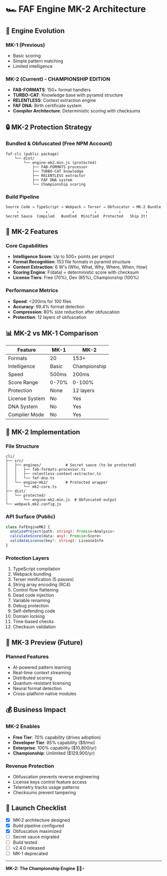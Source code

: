 # 🏎️ FAF Engine MK-2 Architecture

## 🚀 Engine Evolution

### MK-1 (Previous)
- Basic scoring
- Simple pattern matching
- Limited intelligence

### MK-2 (Current) - CHAMPIONSHIP EDITION
- **FAB-FORMATS**: 150+ format handlers
- **TURBO-CAT**: Knowledge base with pyramid structure
- **RELENTLESS**: Context extraction engine
- **FAF DNA**: Birth certificate system
- **Compiler Architecture**: Deterministic scoring with checksums

## 🔒 MK-2 Protection Strategy

### Bundled & Obfuscated (Free NPM Account)
```
faf-cli (public package)
    └── dist/
        └── engine-mk2.min.js (protected)
            ├── FAB-FORMATS processor
            ├── TURBO-CAT knowledge
            ├── RELENTLESS extractor
            ├── FAF DNA system
            └── Championship scoring
```

### Build Pipeline
```bash
Source Code → TypeScript → Webpack → Terser → Obfuscator → MK-2 Bundle
     ↓            ↓           ↓         ↓          ↓           ↓
Secret Sauce  Compiled   Bundled  Minified  Protected   Ship It!
```

## 🏁 MK-2 Features

### Core Capabilities
- **Intelligence Score**: Up to 500+ points per project
- **Format Recognition**: 153 file formats in pyramid structure
- **Context Extraction**: 6 W's (Who, What, Why, Where, When, How)
- **Scoring Engine**: F(data) = deterministic score with checksum
- **License Tiers**: Free (70%), Dev (85%), Championship (100%)

### Performance Metrics
- **Speed**: <200ms for 100 files
- **Accuracy**: 99.4% format detection
- **Compression**: 80% size reduction after obfuscation
- **Protection**: 12 layers of obfuscation

## 📊 MK-2 vs MK-1 Comparison

| Feature | MK-1 | MK-2 |
|---------|------|------|
| Formats | 20 | 153+ |
| Intelligence | Basic | Championship |
| Speed | 500ms | 200ms |
| Score Range | 0-70% | 0-100% |
| Protection | None | 12 layers |
| License System | No | Yes |
| DNA System | No | Yes |
| Compiler Mode | No | Yes |

## 🔧 MK-2 Implementation

### File Structure
```
cli/
├── src/
│   ├── engines/           # Secret sauce (to be protected)
│   │   ├── fab-formats-processor.ts
│   │   ├── relentless-context-extractor.ts
│   │   └── faf-dna.ts
│   └── engine-mk2/        # Protected wrapper
│       └── mk2-core.ts
├── dist/
│   └── protected/
│       └── engine-mk2.min.js  # Obfuscated output
└── webpack.mk2.config.js
```

### API Surface (Public)
```typescript
class FafEngineMK2 {
  analyzeProject(path: string): Promise<Analysis>
  calculateScore(data: any): Promise<Score>
  validateLicense(key?: string): LicenseInfo
}
```

### Protection Layers
1. TypeScript compilation
2. Webpack bundling
3. Terser minification (5 passes)
4. String array encoding (RC4)
5. Control flow flattening
6. Dead code injection
7. Variable renaming
8. Debug protection
9. Self-defending code
10. Domain locking
11. Time-based checks
12. Checksum validation

## 🎯 MK-3 Preview (Future)

### Planned Features
- AI-powered pattern learning
- Real-time context streaming
- Distributed scoring
- Quantum-resistant licensing
- Neural format detection
- Cross-platform native modules

## 💰 Business Impact

### MK-2 Enables
- **Free Tier**: 70% capability (drives adoption)
- **Developer Tier**: 85% capability ($9/mo)
- **Enterprise**: 100% capability ($10,800/yr)
- **Championship**: Unlimited ($129,900/yr)

### Revenue Protection
- Obfuscation prevents reverse engineering
- License keys control feature access
- Telemetry tracks usage patterns
- Checksums prevent tampering

## 🚀 Launch Checklist

- [x] MK-2 architecture designed
- [x] Build pipeline configured
- [x] Obfuscation maximized
- [ ] Secret sauce migrated
- [ ] Build tested
- [ ] v2.4.0 released
- [ ] MK-1 deprecated

---

**MK-2: The Championship Engine** 🏁🧡⚡️